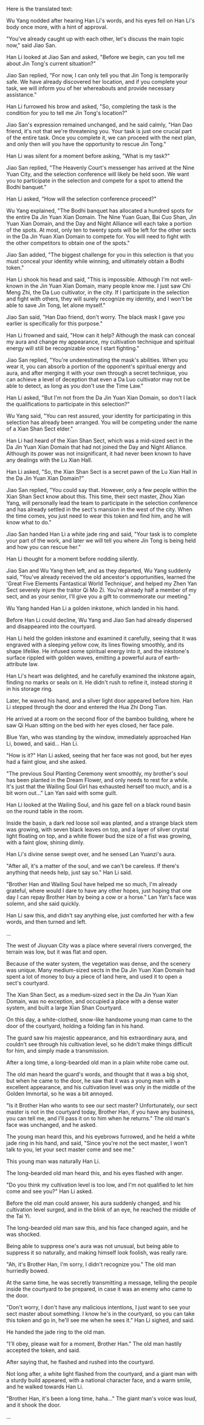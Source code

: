 Here is the translated text:

Wu Yang nodded after hearing Han Li's words, and his eyes fell on Han Li's body once more, with a hint of approval.

"You've already caught up with each other, let's discuss the main topic now," said Jiao San.

Han Li looked at Jiao San and asked, "Before we begin, can you tell me about Jin Tong's current situation?"

Jiao San replied, "For now, I can only tell you that Jin Tong is temporarily safe. We have already discovered her location, and if you complete your task, we will inform you of her whereabouts and provide necessary assistance."

Han Li furrowed his brow and asked, "So, completing the task is the condition for you to tell me Jin Tong's location?"

Jiao San's expression remained unchanged, and he said calmly, "Han Dao friend, it's not that we're threatening you. Your task is just one crucial part of the entire task. Once you complete it, we can proceed with the next plan, and only then will you have the opportunity to rescue Jin Tong."

Han Li was silent for a moment before asking, "What is my task?"

Jiao San replied, "The Heavenly Court's messenger has arrived at the Nine Yuan City, and the selection conference will likely be held soon. We want you to participate in the selection and compete for a spot to attend the Bodhi banquet."

Han Li asked, "How will the selection conference proceed?"

Wu Yang explained, "The Bodhi banquet has allocated a hundred spots for the entire Da Jin Yuan Xian Domain. The Nine Yuan Guan, Bai Cuo Shan, Jin Yuan Xian Domain, and the Day and Night Alliance will each take a portion of the spots. At most, only ten to twenty spots will be left for the other sects in the Da Jin Yuan Xian Domain to compete for. You will need to fight with the other competitors to obtain one of the spots."

Jiao San added, "The biggest challenge for you in this selection is that you must conceal your identity while winning, and ultimately obtain a Bodhi token."

Han Li shook his head and said, "This is impossible. Although I'm not well-known in the Jin Yuan Xian Domain, many people know me. I just saw Chi Meng Zhi, the Da Luo cultivator, in the city. If I participate in the selection and fight with others, they will surely recognize my identity, and I won't be able to save Jin Tong, let alone myself."

Jiao San said, "Han Dao friend, don't worry. The black mask I gave you earlier is specifically for this purpose."

Han Li frowned and said, "How can it help? Although the mask can conceal my aura and change my appearance, my cultivation technique and spiritual energy will still be recognizable once I start fighting."

Jiao San replied, "You're underestimating the mask's abilities. When you wear it, you can absorb a portion of the opponent's spiritual energy and aura, and after merging it with your own through a secret technique, you can achieve a level of deception that even a Da Luo cultivator may not be able to detect, as long as you don't use the Time Law."

Han Li asked, "But I'm not from the Da Jin Yuan Xian Domain, so don't I lack the qualifications to participate in this selection?"

Wu Yang said, "You can rest assured, your identity for participating in this selection has already been arranged. You will be competing under the name of a Xian Shan Sect elder."

Han Li had heard of the Xian Shan Sect, which was a mid-sized sect in the Da Jin Yuan Xian Domain that had not joined the Day and Night Alliance. Although its power was not insignificant, it had never been known to have any dealings with the Lu Xian Hall.

Han Li asked, "So, the Xian Shan Sect is a secret pawn of the Lu Xian Hall in the Da Jin Yuan Xian Domain?"

Jiao San replied, "You could say that. However, only a few people within the Xian Shan Sect know about this. This time, their sect master, Zhou Xian Yang, will personally lead the team to participate in the selection conference and has already settled in the sect's mansion in the west of the city. When the time comes, you just need to wear this token and find him, and he will know what to do."

Jiao San handed Han Li a white jade ring and said, "Your task is to complete your part of the work, and later we will tell you where Jin Tong is being held and how you can rescue her."

Han Li thought for a moment before nodding silently.

Jiao San and Wu Yang then left, and as they departed, Wu Yang suddenly said, "You've already received the old ancestor's opportunities, learned the 'Great Five Elements Fantastical World Technique', and helped my Zhen Yan Sect severely injure the traitor Qi Mo Zi. You're already half a member of my sect, and as your senior, I'll give you a gift to commemorate our meeting."

Wu Yang handed Han Li a golden inkstone, which landed in his hand.

Before Han Li could decline, Wu Yang and Jiao San had already dispersed and disappeared into the courtyard.

Han Li held the golden inkstone and examined it carefully, seeing that it was engraved with a sleeping yellow cow, its lines flowing smoothly, and its shape lifelike. He infused some spiritual energy into it, and the inkstone's surface rippled with golden waves, emitting a powerful aura of earth-attribute law.

Han Li's heart was delighted, and he carefully examined the inkstone again, finding no marks or seals on it. He didn't rush to refine it, instead storing it in his storage ring.

Later, he waved his hand, and a silver light door appeared before him. Han Li stepped through the door and entered the Hua Zhi Dong Tian.

He arrived at a room on the second floor of the bamboo building, where he saw Qi Huan sitting on the bed with her eyes closed, her face pale.

Blue Yan, who was standing by the window, immediately approached Han Li, bowed, and said...
Han Li.

"How is it?" Han Li asked, seeing that her face was not good, but her eyes had a faint glow, and she asked.

"The previous Soul Planting Ceremony went smoothly, my brother's soul has been planted in the Dream Flower, and only needs to rest for a while. It's just that the Wailing Soul Girl has exhausted herself too much, and is a bit worn out..." Lan Yan said with some guilt.

Han Li looked at the Wailing Soul, and his gaze fell on a black round basin on the round table in the room.

 Inside the basin, a dark red loose soil was planted, and a strange black stem was growing, with seven black leaves on top, and a layer of silver crystal light floating on top, and a white flower bud the size of a fist was growing, with a faint glow, shining dimly.

Han Li's divine sense swept over, and he sensed Lan Yuanzi's aura.

"After all, it's a matter of the soul, and we can't be careless. If there's anything that needs help, just say so." Han Li said.

"Brother Han and Wailing Soul have helped me so much, I'm already grateful, where would I dare to have any other hopes, just hoping that one day I can repay Brother Han by being a cow or a horse." Lan Yan's face was solemn, and she said quickly.

Han Li saw this, and didn't say anything else, just comforted her with a few words, and then turned and left.

...

The west of Jiuyuan City was a place where several rivers converged, the terrain was low, but it was flat and open.

Because of the water system, the vegetation was dense, and the scenery was unique. Many medium-sized sects in the Da Jin Yuan Xian Domain had spent a lot of money to buy a piece of land here, and used it to open a sect's courtyard.

The Xian Shan Sect, as a medium-sized sect in the Da Jin Yuan Xian Domain, was no exception, and occupied a place with a dense water system, and built a large Xian Shan Courtyard.

On this day, a white-clothed, snow-like handsome young man came to the door of the courtyard, holding a folding fan in his hand.

The guard saw his majestic appearance, and his extraordinary aura, and couldn't see through his cultivation level, so he didn't make things difficult for him, and simply made a transmission.

After a long time, a long-bearded old man in a plain white robe came out.

The old man heard the guard's words, and thought that it was a big shot, but when he came to the door, he saw that it was a young man with a excellent appearance, and his cultivation level was only in the middle of the Golden Immortal, so he was a bit annoyed.

"Is it Brother Han who wants to see our sect master? Unfortunately, our sect master is not in the courtyard today, Brother Han, if you have any business, you can tell me, and I'll pass it on to him when he returns." The old man's face was unchanged, and he asked.

The young man heard this, and his eyebrows furrowed, and he held a white jade ring in his hand, and said, "Since you're not the sect master, I won't talk to you, let your sect master come and see me."

This young man was naturally Han Li.

The long-bearded old man heard this, and his eyes flashed with anger.

"Do you think my cultivation level is too low, and I'm not qualified to let him come and see you?" Han Li asked.

Before the old man could answer, his aura suddenly changed, and his cultivation level surged, and in the blink of an eye, he reached the middle of the Tai Yi.

The long-bearded old man saw this, and his face changed again, and he was shocked.

Being able to suppress one's aura was not unusual, but being able to suppress it so naturally, and making himself look foolish, was really rare.

"Ah, it's Brother Han, I'm sorry, I didn't recognize you." The old man hurriedly bowed.

At the same time, he was secretly transmitting a message, telling the people inside the courtyard to be prepared, in case it was an enemy who came to the door.

"Don't worry, I don't have any malicious intentions, I just want to see your sect master about something. I know he's in the courtyard, so you can take this token and go in, he'll see me when he sees it." Han Li sighed, and said.

He handed the jade ring to the old man.

"I'll obey, please wait for a moment, Brother Han." The old man hastily accepted the token, and said.

After saying that, he flashed and rushed into the courtyard.

Not long after, a white light flashed from the courtyard, and a giant man with a sturdy build appeared, with a national character face, and a warm smile, and he walked towards Han Li.

"Brother Han, it's been a long time, haha..." The giant man's voice was loud, and it shook the door.

...